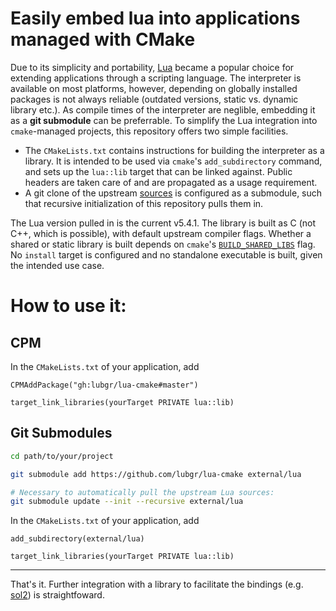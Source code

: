 
# Easily embed lua into applications managed with CMake

Due to its simplicity and portability, [Lua](https://www.lua.org) became a popular choice for
extending applications through a scripting language. The interpreter is available on most platforms,
however, depending on globally installed packages is not always reliable (outdated versions, static
vs. dynamic library etc.). As compile times of the interpreter are neglible, embedding it as a **git
submodule** can be preferrable. To simplify the Lua integration into `cmake`-managed projects, this
repository offers two simple facilities.

- The `CMakeLists.txt` contains instructions for building the interpreter as a library. It is
  intended to be used via `cmake`'s `add_subdirectory` command, and sets up the `lua::lib` target
  that can be linked against. Public headers are taken care of and are propagated as a usage
  requirement.
- A git clone of the upstream [sources](https://github.com/lua/lua) is configured as a submodule,
  such that recursive initialization of this repository pulls them in.

The Lua version pulled in is the current v5.4.1. The library is built as C (not C++, which is
possible), with default upstream compiler flags. Whether a shared or static library is built depends
on `cmake`'s
[`BUILD_SHARED_LIBS`](https://cmake.org/cmake/help/latest/variable/BUILD_SHARED_LIBS.html) flag. No
`install` target is configured and no standalone executable is built, given the intended use case.

# How to use it:
## CPM
In the `CMakeLists.txt` of your application, add
```
CPMAddPackage("gh:lubgr/lua-cmake#master")

target_link_libraries(yourTarget PRIVATE lua::lib)
```
## Git Submodules
```bash
cd path/to/your/project

git submodule add https://github.com/lubgr/lua-cmake external/lua

# Necessary to automatically pull the upstream Lua sources:
git submodule update --init --recursive external/lua
```
In the `CMakeLists.txt` of your application, add
```
add_subdirectory(external/lua)

target_link_libraries(yourTarget PRIVATE lua::lib)
```
------------------------------------------------------------------------
That's it. Further integration with a library to facilitate the bindings (e.g.
[sol2](https://github.com/ThePhD/sol2)) is straightfoward.
